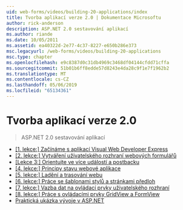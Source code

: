 ```yaml
---
uid: web-forms/videos/building-20-applications/index
title: Tvorba aplikací verze 2.0 | Dokumentace Microsoftu
author: rick-anderson
description: ASP.NET 2.0 sestavování aplikací
ms.author: riande
ms.date: 10/05/2011
ms.assetid: ea40322d-2e77-4c37-8227-e650b286e373
msc.legacyurl: /web-forms/videos/building-20-applications
msc.type: chapter
ms.openlocfilehash: e9c8387d0c31db4969c3468df04144cfdd71cffa
ms.sourcegitcommit: 51b01b6ff8edde57d8243e4da28c9f1e7f1962b2
ms.translationtype: MT
ms.contentlocale: cs-CZ
ms.lasthandoff: 05/06/2019
ms.locfileid: "65134361"
---
```

# <a name="building-20-applications"></a>Tvorba aplikací verze 2.0

> ASP.NET 2.0 sestavování aplikací

- [[1. lekce:] Začínáme s aplikací Visual Web Developer Express](lesson-1-getting-started-with-visual-web-developer-express.md)
- [[2. lekce:] Vytváření uživatelského rozhraní webových formulářů](lesson-2-creating-a-web-forms-user-interface.md)
- [[Lekce 3:] Orientujte ve více událostí a postbacku](lesson-3-understanding-more-about-events-and-postback.md)
- [[4. lekce:] Principy stavu webové aplikace](lesson-4-understanding-web-application-state.md)
- [[5. lekce:] Ladění a trasování webu](lesson-5-debugging-and-tracing-your-website.md)
- [[6. lekce:] Práce se šablonami stylů a stránkami předloh](lesson-6-working-with-stylesheets-and-master-pages.md)
- [[7. lekce:] Vazba dat na ovládací prvky uživatelského rozhraní](lesson-7-databinding-to-user-interface-controls.md)
- [[8. lekce:] Práce s ovládacími prvky GridView a FormView](lesson-8-working-with-the-gridview-and-formview.md)
- [Praktická ukázka vývoje v ASP.NET](watch-aspnet-development-in-action.md)
